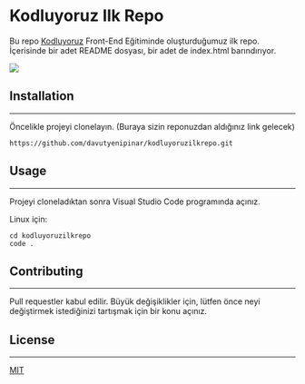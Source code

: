 # Kodluyoruz Ilk Repo
Bu repo [Kodluyoruz](https://www.kodluyoruz.org/) Front-End Eğitiminde oluşturduğumuz ilk repo. İçerisinde bir adet README dosyası, bir adet de index.html barındırıyor.

 ![](https://imagesyukle.com/i/bEjtH.png)


## Installation
---

Öncelikle projeyi clonelayın. (Buraya sizin reponuzdan aldığınız link gelecek)
```
https://github.com/davutyenipinar/kodluyoruzilkrepo.git 
```

## Usage
---
Projeyi cloneladıktan sonra Visual Studio Code programında açınız.

Linux için:
```
cd kodluyoruzilkrepo
code . 
```
## Contributing
---
Pull requestler kabul edilir. Büyük değişiklikler için, lütfen önce neyi değiştirmek istediğinizi tartışmak için bir konu açınız.

## License
---
[MIT](https://choosealicense.com/licenses/mit/)


